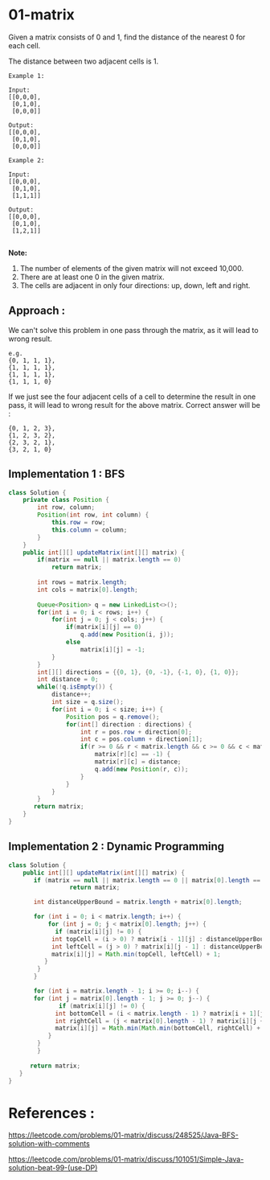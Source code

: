 # 01-matrix
Given a matrix consists of 0 and 1, find the distance of the nearest 0 for each cell.

The distance between two adjacent cells is 1.
```
Example 1:

Input:
[[0,0,0],
 [0,1,0],
 [0,0,0]]

Output:
[[0,0,0],
 [0,1,0],
 [0,0,0]]
 
Example 2:

Input:
[[0,0,0],
 [0,1,0],
 [1,1,1]]

Output:
[[0,0,0],
 [0,1,0],
 [1,2,1]]
 
```
**Note:**

1. The number of elements of the given matrix will not exceed 10,000.
2. There are at least one 0 in the given matrix.
3. The cells are adjacent in only four directions: up, down, left and right.

## Approach :
We can't solve this problem in one pass through the matrix, as it will lead to wrong result.
```
e.g. 
{0, 1, 1, 1},
{1, 1, 1, 1},
{1, 1, 1, 1},
{1, 1, 1, 0}
```
If we just see the four adjacent cells of a cell to determine the result in one pass, it will lead to wrong result for the above matrix. Correct answer will be :
```
{0, 1, 2, 3},
{1, 2, 3, 2},
{2, 3, 2, 1},
{3, 2, 1, 0}
```

## Implementation 1 : BFS
```java
class Solution {
    private class Position {
        int row, column;
        Position(int row, int column) {
            this.row = row;
            this.column = column;
        }
    }
    public int[][] updateMatrix(int[][] matrix) {
        if(matrix == null || matrix.length == 0)
            return matrix;
        
        int rows = matrix.length;
        int cols = matrix[0].length;
        
        Queue<Position> q = new LinkedList<>();
        for(int i = 0; i < rows; i++) {
            for(int j = 0; j < cols; j++) {
                if(matrix[i][j] == 0)
                    q.add(new Position(i, j));
                else
                    matrix[i][j] = -1;
            }
        }
        int[][] directions = {{0, 1}, {0, -1}, {-1, 0}, {1, 0}};
        int distance = 0;
        while(!q.isEmpty()) {
            distance++;
            int size = q.size();
            for(int i = 0; i < size; i++) {
                Position pos = q.remove();
                for(int[] direction : directions) {
                    int r = pos.row + direction[0];
                    int c = pos.column + direction[1];
                    if(r >= 0 && r < matrix.length && c >= 0 && c < matrix[0].length && 
                        matrix[r][c] == -1) {
                        matrix[r][c] = distance;
                        q.add(new Position(r, c));
                    }
                }
            }
        }
       return matrix; 
    }
}
```
## Implementation 2 : Dynamic Programming

```java
class Solution {
    public int[][] updateMatrix(int[][] matrix) {
       if (matrix == null || matrix.length == 0 || matrix[0].length == 0)
			     return matrix;

       int distanceUpperBound = matrix.length + matrix[0].length;

       for (int i = 0; i < matrix.length; i++) {
           for (int j = 0; j < matrix[0].length; j++) {
	         if (matrix[i][j] != 0) {
			int topCell = (i > 0) ? matrix[i - 1][j] : distanceUpperBound;
			int leftCell = (j > 0) ? matrix[i][j - 1] : distanceUpperBound;
			matrix[i][j] = Math.min(topCell, leftCell) + 1;
		  }
	    }
       }

       for (int i = matrix.length - 1; i >= 0; i--) {
	   for (int j = matrix[0].length - 1; j >= 0; j--) {
	          if (matrix[i][j] != 0) {
			 int bottomCell = (i < matrix.length - 1) ? matrix[i + 1][j] : distanceUpperBound;
			 int rightCell = (j < matrix[0].length - 1) ? matrix[i][j + 1] : distanceUpperBound;
			 matrix[i][j] = Math.min(Math.min(bottomCell, rightCell) + 1, matrix[i][j]);
		   }
	    }
        }
      
      return matrix;
   }
}
```


# References :
https://leetcode.com/problems/01-matrix/discuss/248525/Java-BFS-solution-with-comments

https://leetcode.com/problems/01-matrix/discuss/101051/Simple-Java-solution-beat-99-(use-DP)
